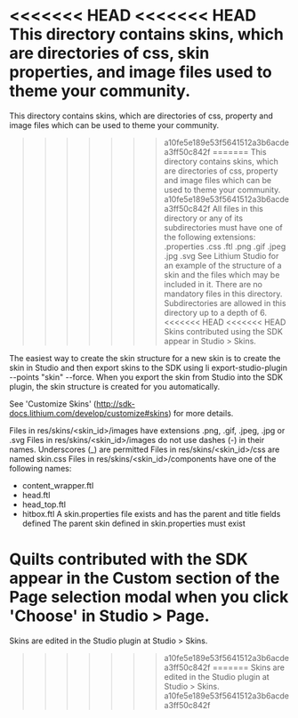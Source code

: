 <<<<<<< HEAD
<<<<<<< HEAD
This directory contains skins, which are directories of css, skin properties, and image files used to theme your community.
=======
This directory contains skins, which are directories of css, property and image files which can be used to theme your community.
>>>>>>> a10fe5e189e53f5641512a3b6acdea3ff50c842f
=======
This directory contains skins, which are directories of css, property and image files which can be used to theme your community.
>>>>>>> a10fe5e189e53f5641512a3b6acdea3ff50c842f
All files in this directory or any of its subdirectories must have one of the following extensions:
.properties
.css
.ftl
.png
.gif
.jpeg
.jpg
.svg
See Lithium Studio for an example of the structure of a skin and the files which may be included in it.
There are no mandatory files in this directory.
Subdirectories are allowed in this directory up to a depth of 6.
<<<<<<< HEAD
<<<<<<< HEAD
Skins contributed using the SDK appear in Studio > Skins.

The easiest way to create the skin structure for a new skin is to create the skin in Studio and then export skins to the SDK using li export-studio-plugin --points "skin" --force. When you export the skin from Studio into the SDK plugin, the skin structure is created for you automatically.

See 'Customize Skins' (http://sdk-docs.lithium.com/develop/customize#skins) for more details.

Files in res/skins/<skin_id>/images have extensions .png, .gif, .jpeg, .jpg or .svg
Files in res/skins/<skin_id>/images do not use dashes (-) in their names. Underscores (_) are permitted
Files in res/skins/<skin_id>/css are named skin.css
Files in res/skins/<skin_id>/components have one of the following names:
* content_wrapper.ftl
* head.ftl
* head_top.ftl
* hitbox.ftl
A skin.properties file exists and has the parent and title fields defined
The parent skin defined in skin.properties must exist 

Quilts contributed with the SDK appear in the Custom section of the Page selection modal when you click 'Choose' in Studio > Page.
=======
Skins are edited in the Studio plugin at Studio > Skins.
>>>>>>> a10fe5e189e53f5641512a3b6acdea3ff50c842f
=======
Skins are edited in the Studio plugin at Studio > Skins.
>>>>>>> a10fe5e189e53f5641512a3b6acdea3ff50c842f
